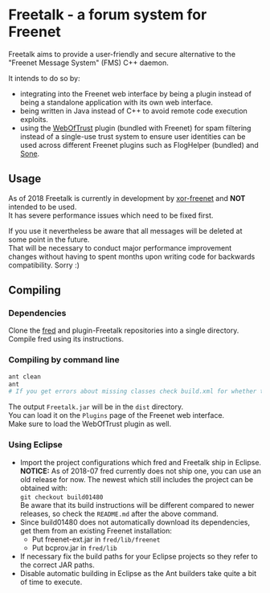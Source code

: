 # Freetalk - a forum system for Freenet

Freetalk aims to provide a user-friendly and secure alternative to the "Freenet Message System"
(FMS) C++ daemon.

It intends to do so by:
* integrating into the Freenet web interface by being a plugin instead of being a standalone
  application with its own web interface.
* being written in Java instead of C++ to avoid remote code execution exploits.
* using the [WebOfTrust](https://github.com/freenet/plugin-WebOfTrust) plugin (bundled with Freenet)
  for spam filtering instead of a single-use trust system to ensure user identities can be
  used across different Freenet plugins such as FlogHelper (bundled) and
  [Sone](https://github.com/Bombe/Sone).

## Usage

As of 2018 Freetalk is currently in development by [xor-freenet](https://github.com/xor-freenet) and
**NOT** intended to be used.  
It has severe performance issues which need to be fixed first.

If you use it nevertheless be aware that all messages will be deleted at some point in the future.  
That will be necessary to conduct major performance improvement changes without having to spent
months upon writing code for backwards compatibility. Sorry :)

## Compiling

### Dependencies

Clone the [fred](https://github.com/freenet/fred) and plugin-Freetalk repositories into a single
directory.  
Compile fred using its instructions.

### Compiling by command line

```bash
ant clean
ant
# If you get errors about missing classes check build.xml for whether the JAR locations are correct.
```

The output ```Freetalk.jar``` will be in the ```dist``` directory.  
You can load it on the ```Plugins``` page of the Freenet web interface.  
Make sure to load the WebOfTrust plugin as well.

### Using Eclipse

* Import the project configurations which fred and Freetalk ship in Eclipse.  
  **NOTICE:** As of 2018-07 fred currently does not ship one, you can use an old release for now.
  The newest which still includes the project can be obtained with:  
  	```git checkout build01480```  
  Be aware that its build instructions will be different compared to newer releases, so check the
  ```README.md``` after the above command.
* Since build01480 does not automatically download its dependencies, get them from an existing
  Freenet installation:
  * Put freenet-ext.jar in ```fred/lib/freenet```
  * Put bcprov.jar in ```fred/lib```
* If necessary fix the build paths for your Eclipse projects so they refer to the correct JAR paths.
* Disable automatic building in Eclipse as the Ant builders take quite a bit of time to execute.
